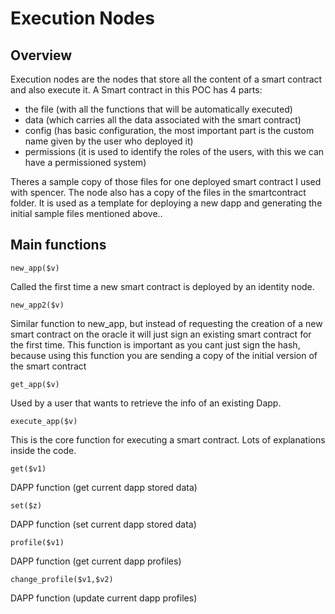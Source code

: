 # Execution Nodes

## Overview

Execution nodes are the nodes that store all the content of a smart contract and also execute it.
A Smart contract in this POC has 4 parts: 

- the file (with all the functions that will be automatically executed)
- data (which carries all the data associated with the smart contract)
- config (has basic configuration, the most important part is the custom name given by the user who deployed it)
- permissions (it is used to identify the roles of the users, with this we can have a permissioned system)

Theres a sample copy of those files for one deployed smart contract I used with spencer.
The node also has a copy of the files in the smartcontract folder. It is used as a template for deploying a new dapp and generating the initial sample files mentioned above..

## Main functions

```
new_app($v)
```
Called the first time a new smart contract is deployed by an identity node.

```
new_app2($v)
```
Similar function to new_app, but instead of requesting the creation of a new smart contract on the oracle it will just sign an existing smart contract for the first time.
This function is important as you cant just sign the hash, because using this function you are sending a copy of the initial version of the smart contract

```
get_app($v)
```
Used by a user that wants to retrieve the info of an existing Dapp.

```
execute_app($v)
```
This is the core function for executing a smart contract. Lots of explanations inside the code.

```
get($v1)
```
DAPP function (get current dapp stored data)
	
```
set($z)
```  
DAPP function (set current dapp stored data)

```
profile($v1)
```  
DAPP function (get current dapp profiles)

```
change_profile($v1,$v2)
```  
DAPP function (update current dapp profiles)
